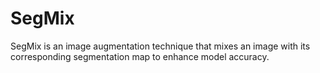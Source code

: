 # SegMix
SegMix is an image augmentation technique that mixes an image with its corresponding segmentation map to enhance model accuracy.
